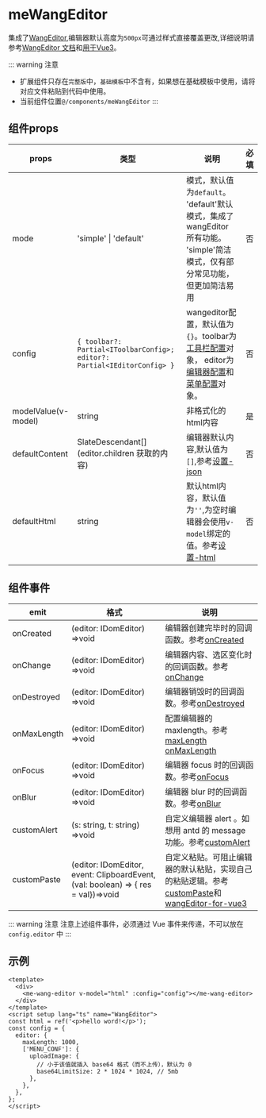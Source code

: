 # meWangEditor
集成了[WangEditor](https://www.wangeditor.com/v5/getting-started.html),编辑器默认高度为`500px`可通过样式直接覆盖更改,详细说明请参考[WangEditor 文档](https://www.wangeditor.com/v5/getting-started.html)和[用于Vue3](https://www.wangeditor.com/v5/for-frame.html#vue3)。

::: warning 注意
- 扩展组件只存在`完整版`中，`基础模板`中不含有，如果想在基础模板中使用，请将对应文件粘贴到代码中使用。
- 当前组件位置`@/components/meWangEditor`
:::

## 组件props

| props      | 类型 |说明|必填|
| ----------- | ----------- | ----------- | ----------- |
| mode      | 'simple' \| 'default' | 模式，默认值为`default`。 'default'默认模式，集成了 wangEditor 所有功能。 'simple'简洁模式，仅有部分常见功能，但更加简洁易用|否|
| config      | `{ toolbar?: Partial<IToolbarConfig>; editor?: Partial<IEditorConfig> }` | wangeditor配置，默认值为`{}`。toolbar为[工具栏配置](https://www.wangeditor.com/v5/toolbar-config.html)对象， editor为[编辑器配置](https://www.wangeditor.com/v5/editor-config.html)和[菜单配置](https://www.wangeditor.com/v5/menu-config.html)对象。|否|
| modelValue(v-model) | string | 非格式化的 html内容 |是|
| defaultContent | SlateDescendant[](editor.children 获取的内容) | 编辑器默认内容,默认值为`[]`,参考[设置-json](https://www.wangeditor.com/v5/content.html#%E8%AE%BE%E7%BD%AE-json) |否|
| defaultHtml | string | 默认html内容，默认值为`''`,为空时编辑器会使用`v-model`绑定的值。参考[设置-html](https://www.wangeditor.com/v5/content.html#%E8%AE%BE%E7%BD%AE-html) | 否|


## 组件事件

| emit      | 格式 |说明|
| ----------- | ----------- | ----------- |
| onCreated | (editor: IDomEditor) =>void | 编辑器创建完毕时的回调函数。参考[onCreated](https://www.wangeditor.com/v5/editor-config.html#oncreated) |
| onChange | (editor: IDomEditor) =>void | 编辑器内容、选区变化时的回调函数。参考[onChange](https://www.wangeditor.com/v5/editor-config.html#onchange) |
| onDestroyed | (editor: IDomEditor) =>void | 编辑器销毁时的回调函数。参考[onDestroyed](https://www.wangeditor.com/v5/editor-config.html#ondestroyed) |
| onMaxLength | (editor: IDomEditor) =>void | 配置编辑器的 maxlength。参考[maxLength onMaxLength](https://www.wangeditor.com/v5/editor-config.html#maxlength-onmaxlength) |
| onFocus | (editor: IDomEditor) =>void | 编辑器 focus 时的回调函数。参考[onFocus](https://www.wangeditor.com/v5/editor-config.html#onfocus) |
| onBlur | (editor: IDomEditor) =>void | 编辑器 blur 时的回调函数。参考[onBlur](https://www.wangeditor.com/v5/editor-config.html#onblur) |
| customAlert | (s: string, t: string) =>void | 自定义编辑器 alert 。如想用 antd 的 message 功能。参考[customAlert](https://www.wangeditor.com/v5/editor-config.html#customalert) |
| customPaste | (editor: IDomEditor, event: ClipboardEvent,(val: boolean) => { res = val})=>void | 自定义粘贴。可阻止编辑器的默认粘贴，实现自己的粘贴逻辑。参考[customPaste](https://www.wangeditor.com/v5/editor-config.html#custompaste)和[wangEditor-for-vue3](https://github.com/wangeditor-team/wangEditor-for-vue3/blob/main/src/components/Editor.vue) |

::: warning 注意
注意上述组件事件，必须通过 Vue 事件来传递，不可以放在 `config.editor` 中
:::

## 示例

```vue
<template>
  <div>
    <me-wang-editor v-model="html" :config="config"></me-wang-editor>
  </div>
</template>
<script setup lang="ts" name="WangEditor">
const html = ref('<p>hello word!</p>');
const config = {
  editor: {
    maxLength: 1000,
    ['MENU_CONF']: {
      uploadImage: {
        // 小于该值就插入 base64 格式（而不上传），默认为 0
        base64LimitSize: 2 * 1024 * 1024, // 5mb
      },
    },
  },
};
</script>
```